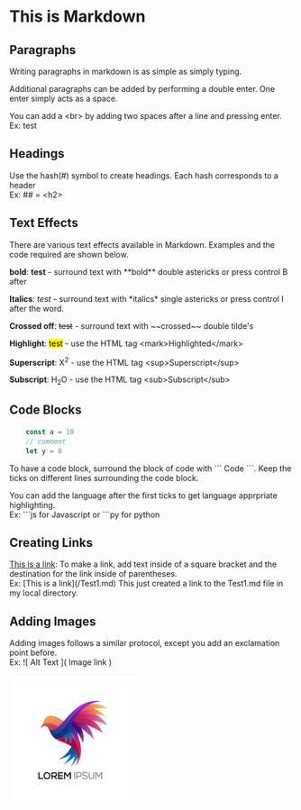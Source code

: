 # This is Markdown

## Paragraphs
Writing paragraphs in markdown is as simple as simply typing.

Additional paragraphs can be added by performing a double enter. One enter simply acts as a space.

You can add a \<br> by adding two spaces after a line and pressing enter.   
Ex: test


## Headings
Use the hash(#) symbol to create headings. Each hash corresponds to a header  
Ex: \#\# = \<h2>

## Text Effects
There are various text effects available in Markdown. Examples and the code required are shown below.  

**bold**: **test** - surround text with \*\*bold** double astericks or press control B after

**Italics**: *test* - surround text with \*italics* single astericks or press control I after the word.

**Crossed off**: ~~test~~ - surround text with \~~crossed~~ double tilde's

**Highlight**: <mark>test</mark> - use the HTML tag \<mark>Highlighted\</mark>

**Superscript**: X<sup>2</sup> - use the HTML tag \<sup>Superscript\</sup>

**Subscript**: H<sub>2</sub>O - use the HTML tag \<sub>Subscript\</sub>

## Code Blocks
```js
    const a = 10
    // comment
    let y = 8
``` 

To have a code block, surround the block of code with \``` Code \```. Keep the ticks on different lines surrounding the code block. 

You can add the language after the first ticks to get language apprpriate highlighting.  
Ex: \```js for Javascript or \```py for python


## Creating Links
[This is a link](/Test1.md): To make a link, add text inside of a square bracket and the destination for the link inside of parentheses.  
Ex: \[This is a link]\(/Test1.md) This just created a link to the Test1.md file in my local directory.

## Adding Images
Adding images follows a similar protocol, except you add an exclamation point before.  
Ex: \!\[ Alt Text ]\( Image link ) 

![alt text](Example1.jpg)